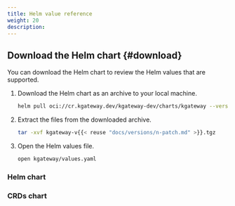 ```yaml
---
title: Helm value reference
weight: 20
description: 
---
```


## Download the Helm chart {#download}

You can download the Helm chart to review the Helm values that are supported. 

1. Download the Helm chart as an archive to your local machine. 
   ```sh
   helm pull oci://cr.kgateway.dev/kgateway-dev/charts/kgateway --version v{{< reuse "docs/versions/n-patch.md" >}}
   ```

2. Extract the files from the downloaded archive. 
   ```sh
   tar -xvf kgateway-v{{< reuse "docs/versions/n-patch.md" >}}.tgz
   ```

3. Open the Helm values file. 
   ```sh
   open kgateway/values.yaml
   ```

### Helm chart


### CRDs chart



